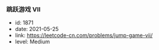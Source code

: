 ### 跳跃游戏 VII

* id: 1871
* date: 2021-05-25
* link: https://leetcode-cn.com/problems/jump-game-vii/
* level: Medium
